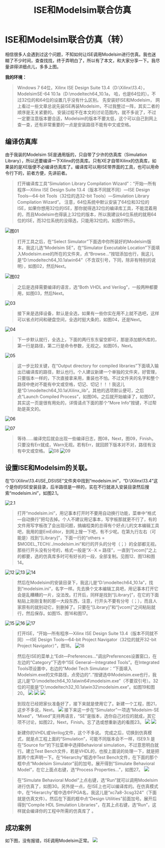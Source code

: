 ﻿---
layout: post
title: ISE和Modelsim联合仿真
category: FPGA
tags: [FPGA]
excerpt: ISE和Modelsim联合仿真
---


# ISE和Modelsim联合仿真（转）

相信很多人会遇到过这个问题，不知如何让ISE调用Modelsim进行仿真。我也迷糊了不少时间，查查找找，终于弄明白了，所以有了本文，和大家分享一下。我尽量讲得详细点儿，多多上图。

 **我的环境：**
 > Windows 7 64位，Xilinx ISE Design Suite 13.4（D:\Xilinx\13.4），ModelsimSE-64 10.1a（D:\modeltech64_10.1a， 哈，也是64位的）。不过32位的和64位的设置几乎没有什么区别。
 > 先安装好ISE和Modelsim， 网上看过一些文章总说先装ISE再装Modelsim，不过我整过一阵，其实二者的顺序是无关紧要的。
 > 安装过程不在本文的讨论范围内，就不多说了，不过一定要注意版本要合适，Modelsim的版本不要太低，这个可以自己到网上查一查，还有非常重要的一点是安装路径不能有中文或空格。

## 编译仿真库
由于我装的Modelsim SE是通用版的，只自带了少许的仿真库（Simulation Library），所以还要编译一下Xilinx的仿真库。只有XE才自带Xilinx的仿真库，如果装的是XE版便不必编译仿真库了。编译库可以用ISE带界面的工具，也可以用命令行下的，前者方便，先讲前者。
> 打开编译库工具“Simulation Library Compilation Wizard”：“开始—所有程序—Xilinx ISE Design Suite 13.4（版本不同就不同）—ISE Design Tools—64-bit Tools（32位的选32-bit Tools）—Simulation Library Compilation Wizard”。
> 注意，64位系统中默认安装了64位和32位的ISE，如果你想用32位的ISE，那你就得选32位的编译库工具，不能混着用的，而且Modelsim也得装上32位的版本，所以我建议64位系统的就用64位的ISE，而32位系统的没得选，只能用32位的。如图01所示。

![图01](https://imgconvert.csdnimg.cn/aHR0cHM6Ly9hbGl5dW5vc3MudXBzYW1lLmNvbS91cHNhbWUuY29tL2ltYWdlcy8yMDE5MTAyMDE4NDE1MS5wbmc?x-oss-process=image/format,png)

> 打开工具之后，在“Select Simulator”下面选中你所装好的Modelsim版本，我这儿选“Modelsim SE”，在“Simulator Executable Location”下面填入Modelsim.exe的所在的文件夹，点“Browse…”按钮添加也行，我这儿是“D:\modeltech64_10.1a\win64”（不含双引号，下同，除非有特别的说明），如图02，然后Next。

![图02](https://imgconvert.csdnimg.cn/aHR0cHM6Ly9hbGl5dW5vc3MudXBzYW1lLmNvbS91cHNhbWUuY29tL2ltYWdlcy8yMDE5MTAyMDE4NDMwOC5wbmc?x-oss-process=image/format,png)

> 之后是选择需要编译的语言，选“Both VHDL and Verilog”，一般两种都要用，如图03，然后Next。

![03](https://imgconvert.csdnimg.cn/aHR0cHM6Ly9hbGl5dW5vc3MudXBzYW1lLmNvbS91cHNhbWUuY29tL2ltYWdlcy8yMDE5MTAyMDE4NDM1OS5wbmc?x-oss-process=image/format,png)

> 接下来是选择设备，默认是全选，如果有一些你实在用不上就不选吧，这样可以省点时间和硬盘空间，全选时挺大条的，如图04，还是Next。

![04](https://imgconvert.csdnimg.cn/aHR0cHM6Ly9hbGl5dW5vc3MudXBzYW1lLmNvbS91cHNhbWUuY29tL2ltYWdlcy8yMDE5MTAyMDE4NDQyMS5wbmc?x-oss-process=image/format,png)

> 下一步默认就行，全选上，下面的两行东东留空即可，那是添加额外库的，第一行是路径，第二行是命令参数，无视之。如图05，Next。

![05](https://imgconvert.csdnimg.cn/aHR0cHM6Ly9hbGl5dW5vc3MudXBzYW1lLmNvbS91cHNhbWUuY29tL2ltYWdlcy8yMDE5MTAyMDE4NDUwMS5wbmc?x-oss-process=image/format,png)

> 这一步比较关键，在“Output directory for compiled libraries”下面填入输出已编译库的路径，默认也行。个人建议新建一个单独的文件夹，好管理，只要版本一样的，下次直接拿来用，重装也不怕。不过文件夹的名字和整个路径中绝对不能有中文或空格，切记、切记！！！我这儿是“D:\modeltech64_10.1a\Xilinx_lib”。其他的选项默认便可，之后点“Launch Compiled Process”，如图06。之后就开始编译了，如图07。其实这一页是很有用处的，详情请点下面的那个“More Info”按键，不过帮助是英文的。

![06](https://imgconvert.csdnimg.cn/aHR0cHM6Ly9hbGl5dW5vc3MudXBzYW1lLmNvbS91cHNhbWUuY29tL2ltYWdlcy8yMDE5MTAyMDE4NDU0NC5wbmc?x-oss-process=image/format,png)

![07](https://imgconvert.csdnimg.cn/aHR0cHM6Ly9hbGl5dW5vc3MudXBzYW1lLmNvbS91cHNhbWUuY29tL2ltYWdlcy8yMDE5MTAyMDE4NDYwOC5wbmc?x-oss-process=image/format,png)

> 等待……编译完后就会出现一些编译日志，图08，Next，图09，Finish。只要没有Err就成，Warn无视。若有Err，就回顾下版本对不对，路径有没有中文或空格。
![08](https://imgconvert.csdnimg.cn/aHR0cHM6Ly9hbGl5dW5vc3MudXBzYW1lLmNvbS91cHNhbWUuY29tL2ltYWdlcy8yMDE5MTAyMDE4NDg0Ni5wbmc?x-oss-process=image/format,png)
![09](https://imgconvert.csdnimg.cn/aHR0cHM6Ly9hbGl5dW5vc3MudXBzYW1lLmNvbS91cHNhbWUuY29tL2ltYWdlcy8yMDE5MTAyMDE4NDk1NC5wbmc?x-oss-process=image/format,png)

## 设置ISE和Modelsim的关联。
在“D:\Xilinx\13.4\ISE_DS\ISE”文件夹中找到“modelsim.ini”，“D:\Xilinx\13.4”这个是你的ISE安装目录，后半路径是一样的，实在不行就进入安装目录然后搜索“modelsim.ini”，如图2.1。

![2.1](https://imgconvert.csdnimg.cn/aHR0cHM6Ly9hbGl5dW5vc3MudXBzYW1lLmNvbS91cHNhbWUuY29tL2ltYWdlcy8yMDE5MTAyMDE4NTExNC5wbmc?x-oss-process=image/format,png)

>  打开“modelsim.ini”，用记事本打开时不要用自动换行功能，菜单中“格式—自动换行”把勾去掉。个人不建议用记事本，写字板那就更不行了，有的文件用写字板改了会出现问题，搞编程类的总得有个好点儿的文本编辑工具吧，我用的是EmEditor，到网上搜一下吧，有不少呢。在第九行左右（可能是）找到“[Library]”，下面一行的“others = $MODEL_TECH/../modelsim.ini”和行的开头的分号（；）的全部都无视。那些行开头没有分号的，格式一般是“X···X = 路径”，一直到“[vcom]”之上的都要，选的仿真库多时可有好长的一段，全部复制。见图12、图13和图14。

![12](https://imgconvert.csdnimg.cn/aHR0cHM6Ly9hbGl5dW5vc3MudXBzYW1lLmNvbS91cHNhbWUuY29tL2ltYWdlcy8yMDE5MTAyMDE4NTQwNi5wbmc?x-oss-process=image/format,png)
![13](https://imgconvert.csdnimg.cn/aHR0cHM6Ly9hbGl5dW5vc3MudXBzYW1lLmNvbS91cHNhbWUuY29tL2ltYWdlcy8yMDE5MTAyMDE4NTU0OC5wbmc?x-oss-process=image/format,png)
![14](https://imgconvert.csdnimg.cn/aHR0cHM6Ly9hbGl5dW5vc3MudXBzYW1lLmNvbS91cHNhbWUuY29tL2ltYWdlcy8yMDE5MTAyMDE4NTYwNC5wbmc?x-oss-process=image/format,png)
> 然后在Modelsim的安装目录下，我这儿是“D:\modeltech64_10.1a”，找到“modelsim.ini”，名字一样。先去换个文本编辑工具吧，用记事本打开它会是乱糟糟的一片，没法改。打开后，同样是找到“[Library]”，在它的下面粘贴上刚刚复制的那一大段东西，注意，行开头不要有分号（；），而且人家原有的就别动它，别删掉了。只要在“[Library]”和“[vcom]”之间粘贴就行，然后保存。如图15、图16和图17。

![15](https://imgconvert.csdnimg.cn/aHR0cHM6Ly9hbGl5dW5vc3MudXBzYW1lLmNvbS91cHNhbWUuY29tL2ltYWdlcy8yMDE5MTAyMDE4NTY0MC5wbmc?x-oss-process=image/format,png)
![16](https://imgconvert.csdnimg.cn/aHR0cHM6Ly9hbGl5dW5vc3MudXBzYW1lLmNvbS91cHNhbWUuY29tL2ltYWdlcy8yMDE5MTAyMDE4NTcwMi5wbmc?x-oss-process=image/format,png)
![17](https://imgconvert.csdnimg.cn/aHR0cHM6Ly9hbGl5dW5vc3MudXBzYW1lLmNvbS91cHNhbWUuY29tL2ltYWdlcy8yMDE5MTAyMDE4NTcxOS5wbmc?x-oss-process=image/format,png)
> 打开ISE，“开始—所有程序—Xilinx ISE Design Suite 13.4（版本不同就不同）—ISE Design Tools—64-bit Project Navigator（32位的就开32-bit Project Navigator）”，图18。
![18](https://imgconvert.csdnimg.cn/aHR0cHM6Ly9hbGl5dW5vc3MudXBzYW1lLmNvbS91cHNhbWUuY29tL2ltYWdlcy8yMDE5MTAyMDE4NTc0Mi5wbmc?x-oss-process=image/format,png)

> 然后在ISE的菜单上“Edit—Preferences…”调出Preferences设置窗口，在左边的“Category”下选中“ISE General—Integrated Tools”。在Integrated Tools项设置中，右边的“Model Tech Simulator：”下面填入Modelsim.exe的文件路径，点旁边的“..”按键选中Modelsim.exe也行，我这儿是“D:\modeltech64_10.1a\win64\modelsim.exe”（不要双引号）。32位的可能是“D:\modeltech32_10.1a\win32\modelsim.exe”。如图19和图20。
![](https://imgconvert.csdnimg.cn/aHR0cHM6Ly9hbGl5dW5vc3MudXBzYW1lLmNvbS91cHNhbWUuY29tL2ltYWdlcy8yMDE5MTAyMDE4NTgxMS5wbmc?x-oss-process=image/format,png)
![](https://imgconvert.csdnimg.cn/aHR0cHM6Ly9hbGl5dW5vc3MudXBzYW1lLmNvbS91cHNhbWUuY29tL2ltYWdlcy8yMDE5MTAyMDE4NTgyNy5wbmc?x-oss-process=image/format,png)
![](https://imgconvert.csdnimg.cn/aHR0cHM6Ly9hbGl5dW5vc3MudXBzYW1lLmNvbS91cHNhbWUuY29tL2ltYWdlcy8yMDE5MTAyMDE4NTgzNy5wbmc?x-oss-process=image/format,png)

> 到现在已经把家伙准备好了，接下来就是使用它了。新建一个工程，图21，这步不多说，Next。
![](https://imgconvert.csdnimg.cn/aHR0cHM6Ly9hbGl5dW5vc3MudXBzYW1lLmNvbS91cHNhbWUuY29tL2ltYWdlcy8yMDE5MTAyMDE4NTg1OC5wbmc?x-oss-process=image/format,png)
> 接下来这一步在“Simulator”一项选“Modelsim-SE Mixed”，“Mixed”支持两语言，“SE”是版本，选你自己对应的就成，其它项不讨论，如图22，Next，Finish。忘了选或想重新选的看图23。
![](https://imgconvert.csdnimg.cn/aHR0cHM6Ly9hbGl5dW5vc3MudXBzYW1lLmNvbS91cHNhbWUuY29tL2ltYWdlcy8yMDE5MTAyMDE4NTkyMC5wbmc?x-oss-process=image/format,png)
![](https://imgconvert.csdnimg.cn/aHR0cHM6Ly9hbGl5dW5vc3MudXBzYW1lLmNvbS91cHNhbWUuY29tL2ltYWdlcy8yMDE5MTAyMDE4NTk0MS5wbmc?x-oss-process=image/format,png)

> 新建你的VHDL或Verilog文件，这个不多说。
> 完成之后，切换到仿真模式，就是点工程上面的“Simulation”，可能不同版本会不一样，ISE9.1i 是在“Source for”的下拉菜单中选择Behavioral simulation，不过意思明白就行。建立Test Bench文件，若是VHDL的，也按上面说的处理一下，就是把那两个库声明一下。在“Hierarchy”框选中Test Bench文件，在下面的那个框中点“Modelsim Simulator”前的加号。展开得到“Simulate Behavioral Model”，在它上面点右键，选“Process Properties…”，如图27。
![](https://imgconvert.csdnimg.cn/aHR0cHM6Ly9hbGl5dW5vc3MudXBzYW1lLmNvbS91cHNhbWUuY29tL2ltYWdlcy8yMDE5MTAyMDE5MDMyMC5wbmc?x-oss-process=image/format,png)

> 在“Simulate Behavioral Model”上点右键，选“Run”就可以调用Modelsim进行仿真了，如图30。另外提一点，在ISE上也可以编译库的。在仿真模式中，在“Hierarchy”框中选中FPGA名，我这儿是“xc7a8-3csg324”（下面就是仿真文件）。然后在下面的框中点“Design Utilities”前面加号。展开后得到“Compile HDL Simulation Libraries”，在其上点右键，选“Run”，这样就会编译你的工程中所需的仿真库了 。

## 成功案例
如下图，没有报错，ISE调用Modelsim正常。
![](https://imgconvert.csdnimg.cn/aHR0cHM6Ly9hbGl5dW5vc3MudXBzYW1lLmNvbS91cHNhbWUuY29tL2ltYWdlcy8yMDE5MTAyMDE5MjIyMy5wbmc?x-oss-process=image/format,png)